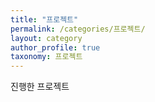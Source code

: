 ```yaml
---
title: "프로젝트"
permalink: /categories/프로젝트/
layout: category
author_profile: true
taxonomy: 프로젝트
---
```


진행한 프로젝트
